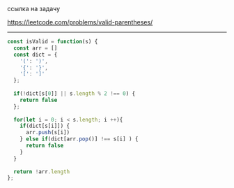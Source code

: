 ссылка на задачу 

https://leetcode.com/problems/valid-parentheses/


---

```js
const isValid = function(s) {
  const arr = []
  const dict = {
    '(': ')',
    '{': '}',
    '[': ']'
  };
  
  if(!dict[s[0]] || s.length % 2 !== 0) {
    return false
  };
  
  for(let i = 0; i < s.length; i ++){
    if(dict[s[i]]) {
      arr.push(s[i])
    } else if(dict[arr.pop()] !== s[i] ) {
      return false
    }
  }
  
  return !arr.length
};
```

